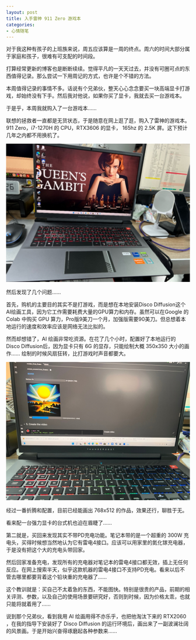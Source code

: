 ```yaml
---
layout: post
title: 入手雷神 911 Zero 游戏本
categories:
- 心情随笔
---
```



对于我这种有孩子的上班族来说，周五应该算是一周的终点。周六的时间大部分属于家庭和孩子，很难有可支配的时间段。

打算经常更新的博客也是断断续续。觉得平凡的一天天过去，并没有可圈可点的东西值得记录。那么尝试一下用周记的方式，也许是个不错的方法。
 
本周值得记录的事情不多。话说有个兄弟伙，整天心心念念要买一块高端显卡打游戏，却始终没有下手。然后我对他说，如果你买了显卡，我就去买一台游戏本。

于是乎，本周我就购入了一台游戏本……

联想的拯救者一直都是无货状态，于是随意在网上逛了逛，购入了雷神的游戏本。911 Zero，i7-1270H 的 CPU，RTX3606 的显卡， 165hz 的 2.5K 屏。这下预计几年之内都不用换机了。

![雷神 911 zero](/images/911zero_1.jpg)

然后发现了几个问题……

首先，购机的主要目的其实不是打游戏，而是想在本地安装Disco Diffusion这个AI绘画工具，因为它工作需要耗费大量的GPU算力和内存。虽然可以在Google 的 Colab 中购买 GPU 算力，Pro版9美刀一个月，加强版需要90美刀。但总想着本地运行的速度和效率应该是网络无法比拟的。

然而却想错了，AI 绘画非常吃资源。在花了几个小时，配置好了本地运行的 Disco Diffusion后，因为显卡只有 6G 的显存，只能绘制大概 350x350 大小的画作…… 绘制的时候风扇狂转，比打游戏时声音都要大。

![雷神 911 zero](/images/911zero_2.jpg)

经过一番折腾和配置，目前已经能画出 768x512 的作品，效果还行，聊胜于无。

看来配一台强力显卡的台式机也迫在眉睫了……

第二就是，买回来发现其实不带PD充电功能。笔记本带的是一个超重的 300W 充电头，买得时候想当然地认为它有雷电4接口。应该可以用家里的氮化镓充电器，于是没有把这个大的充电头带回家。

然后回家准备充电，发现所有的充电器对笔记本的雷电4接口都无效，插上无任何反应。在网上搜索半天，似乎这款机器的雷电4接口不支持PD充电。看来以后不管去哪里都要背着这个铅块重的充电器了……

这个教训就是：买自己不太着急的东西，不能图快。特别是很贵的产品，前期的相关评测、参数，以及自己的使用场景要研究好，否则到时候，因为价格太乖，也就只能将就着用了……

说到那个兄弟伙，看到我用 AI 绘画用得不亦乐乎，也把他淘汰下来的 RTX2060 ，在我的指导下安装好了 Disco Diffusion 的运行环境后，画出来了一副波澜壮阔的风景画。于是开始兴奋得琢磨起各种参数来……
